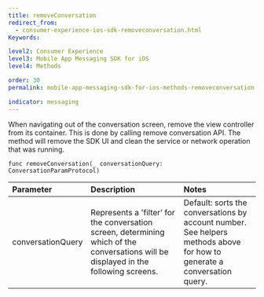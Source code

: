 ```yaml
---
title: removeConversation
redirect_from:
  - consumer-experience-ios-sdk-removeconversation.html
Keywords:

level2: Consumer Experience
level3: Mobile App Messaging SDK for iOS
level4: Methods

order: 30
permalink: mobile-app-messaging-sdk-for-ios-methods-removeconversation.html

indicator: messaging
---
```


When navigating out of the conversation screen, remove the view controller from its container. This is done by calling remove conversation API. The method will remove the SDK UI and clean the service or network operation that was running.

`func removeConversation(_ conversationQuery: ConversationParamProtocol)`

| Parameter | Description | Notes |
| :--- | :--- | :--- |
| conversationQuery | Represents a 'filter’ for the conversation screen, determining which of the conversations will be displayed in the following screens. | Default: sorts the conversations by account number. <br> See helpers methods above for how to generate a conversation query. |